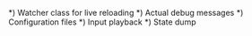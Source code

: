 *) Watcher class for live reloading
*) Actual debug messages
*) Configuration files
*) Input playback
*) State dump
